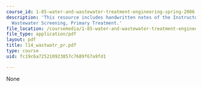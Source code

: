 ```yaml
---
course_id: 1-85-water-and-wastewater-treatment-engineering-spring-2006
description: 'This resource includes handwritten notes of the Instructor on the topic:
  Wastewater Screening, Primary Treatment.'
file_location: /coursemedia/1-85-water-and-wastewater-treatment-engineering-spring-2006/fc19c6a725210923857c7689f67a9fd1_l14_wastwatr_pr.pdf
file_type: application/pdf
layout: pdf
title: l14_wastwatr_pr.pdf
type: course
uid: fc19c6a725210923857c7689f67a9fd1

---
```

None